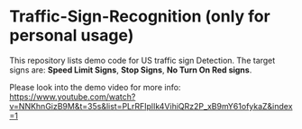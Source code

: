 # Traffic-Sign-Recognition (only for personal usage)

This repository lists demo code for US traffic sign Detection.
The target signs are: __Speed Limit Signs__, __Stop Signs__, __No Turn On Red signs__.

Please look into the demo video for more info:
https://www.youtube.com/watch?v=NNKhnGizB9M&t=35s&list=PLrRFIplIk4VihiQRz2P_xB9mY61ofykaZ&index=1
